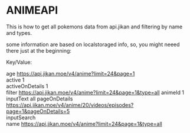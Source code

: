 # ANIMEAPI
This is how to get all pokemons data from api.jikan and filtering by name and types.

some information are based on localstoraged info, so, you might neeed there just at the beginning:

Key/Value:

age	https://api.jikan.moe/v4/anime?limit=24&page=1	
active	1	
activeOnDetails	1	
filter	https://api.jikan.moe/v4/anime?limit=24&page=1&type=all	
animeId	1	
inputText	all	
pageOnDetails	https://api.jikan.moe/v4/anime/20/videos/episodes?page=1&pageOnDetails=5	
inputSearch		
name	https://api.jikan.moe/v4/anime?limit=24&page=1&type=all	

